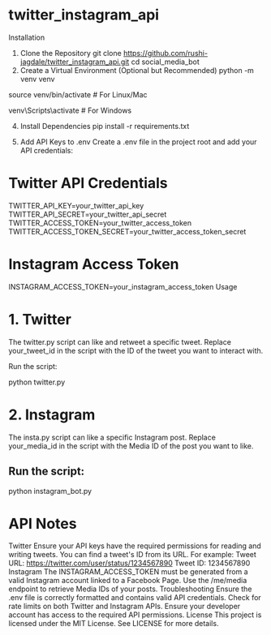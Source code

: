 # twitter_instagram_api

Installation
1. Clone the Repository
git clone  https://github.com/rushi-jagdale/twitter_instagram_api.git
cd social_media_bot
2. Create a Virtual Environment (Optional but Recommended)
python -m venv venv

source venv/bin/activate  # For Linux/Mac

venv\Scripts\activate     # For Windows

4. Install Dependencies
pip install -r requirements.txt

6. Add API Keys to .env
Create a .env file in the project root and add your API credentials:

# Twitter API Credentials
TWITTER_API_KEY=your_twitter_api_key
TWITTER_API_SECRET=your_twitter_api_secret
TWITTER_ACCESS_TOKEN=your_twitter_access_token
TWITTER_ACCESS_TOKEN_SECRET=your_twitter_access_token_secret

# Instagram Access Token
INSTAGRAM_ACCESS_TOKEN=your_instagram_access_token
Usage
# 1. Twitter 
The twitter.py script can like and retweet a specific tweet. Replace your_tweet_id in the script with the ID of the tweet you want to interact with.

Run the script:

python twitter.py

# 2. Instagram 
The insta.py script can like a specific Instagram post. Replace your_media_id in the script with the Media ID of the post you want to like.

## Run the script:

python instagram_bot.py


# API Notes
Twitter
Ensure your API keys have the required permissions for reading and writing tweets.
You can find a tweet's ID from its URL. For example:
Tweet URL: https://twitter.com/user/status/1234567890
Tweet ID: 1234567890
Instagram
The INSTAGRAM_ACCESS_TOKEN must be generated from a valid Instagram account linked to a Facebook Page.
Use the /me/media endpoint to retrieve Media IDs of your posts.
Troubleshooting
Ensure the .env file is correctly formatted and contains valid API credentials.
Check for rate limits on both Twitter and Instagram APIs.
Ensure your developer account has access to the required API permissions.
License
This project is licensed under the MIT License. See LICENSE for more details.









